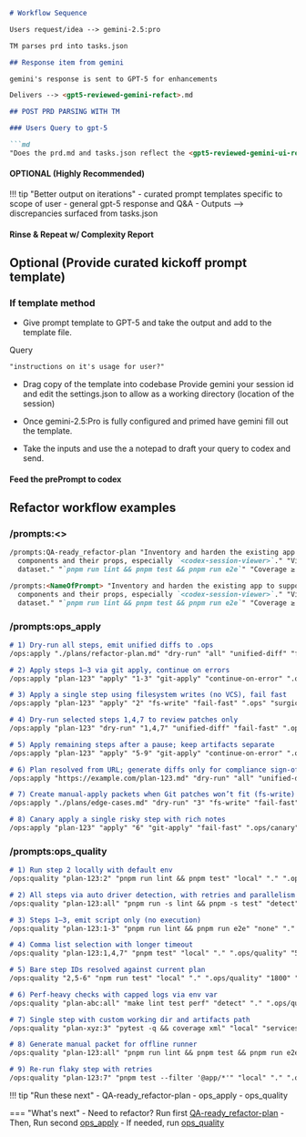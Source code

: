 ```md
# Workflow Sequence

Users request/idea --> gemini-2.5:pro

TM parses prd into tasks.json

## Response item from gemini

gemini's response is sent to GPT-5 for enhancements

Delivers --> <gpt5-reviewed-gemini-refact>.md

## POST PRD PARSING WITH TM

### Users Query to gpt-5

```md
"Does the prd.md and tasks.json reflect the <gpt5-reviewed-gemini-ui-refact>.md and honor its requests?"
```

#### OPTIONAL (Highly Recommended)

!!! tip "Better output on iterations"
    - curated prompt templates specific to scope of user
    - general gpt-5 response and Q&A
    - Outputs --> discrepancies surfaced from tasks.json

#### Rinse & Repeat w/ Complexity Report

## Optional (Provide curated kickoff prompt template)

### If template method

* Give prompt template to GPT-5 and take the output and add to the template file.

Query

```md
"instructions on it's usage for user?"
```

* Drag copy of the template into codebase
Provide gemini your session id and edit the settings.json to allow as a working directory (location of the session)

* Once gemini-2.5:Pro is fully configured and primed have gemini fill out the template.

* Take the inputs and use the a notepad to draft your query to codex and send.

#### Feed the prePrompt to codex

## Refactor workflow examples

### /prompts:<>

```md
/prompts:QA-ready_refactor-plan "Inventory and harden the existing app to support the UI refactor without reinitializing the project." "Entire `codex-session-viewer` application." "All public-facing
  components and their props, especially `<codex-session-viewer>`." "Virtualized timeline rendering should remain >55 FPS on 1,000 events, and memory usage should stay under 300 MB with a 10k-event
  dataset." "`pnpm run lint && pnpm test && pnpm run e2e`" "Coverage ≥ 85%; ≤ 150 LOC touched per step; ≤ 5 files per step."
```

```md
/prompts:<NameOfPrompt> "Inventory and harden the existing app to support the UI refactor without reinitializing the project." "Entire `codex-session-viewer` application." "All public-facing
  components and their props, especially `<codex-session-viewer>`." "Virtualized timeline rendering should remain >55 FPS on 1,000 events, and memory usage should stay under 300 MB with a 10k-event
  dataset." "`pnpm run lint && pnpm test && pnpm run e2e`" "Coverage ≥ 85%; ≤ 150 LOC touched per step; ≤ 5 files per step."
```

### /prompts:ops_apply

```md
# 1) Dry-run all steps, emit unified diffs to .ops
/ops:apply "./plans/refactor-plan.md" "dry-run" "all" "unified-diff" "fail-fast" ".ops" ""

# 2) Apply steps 1–3 via git apply, continue on errors
/ops:apply "plan-123" "apply" "1-3" "git-apply" "continue-on-error" ".ops" "hotfix window"

# 3) Apply a single step using filesystem writes (no VCS), fail fast
/ops:apply "plan-123" "apply" "2" "fs-write" "fail-fast" ".ops" "surgical change"

# 4) Dry-run selected steps 1,4,7 to review patches only
/ops:apply "plan-123" "dry-run" "1,4,7" "unified-diff" "fail-fast" ".ops" "review before apply"

# 5) Apply remaining steps after a pause; keep artifacts separate
/ops:apply "plan-123" "apply" "5-9" "git-apply" "continue-on-error" ".ops/phase-2" "phase 2 rollout"

# 6) Plan resolved from URL; generate diffs only for compliance sign-off
/ops:apply "https://example.com/plan-123.md" "dry-run" "all" "unified-diff" "fail-fast" ".ops/signoff" "audit"

# 7) Create manual-apply packets when Git patches won’t fit (fs-write)
/ops:apply "./plans/edge-cases.md" "dry-run" "3" "fs-write" "fail-fast" ".ops/manual" "legacy tree shape"

# 8) Canary apply a single risky step with rich notes
/ops:apply "plan-123" "apply" "6" "git-apply" "fail-fast" ".ops/canary" "canary on small cohort"

```

### /prompts:ops_quality

```md
# 1) Run step 2 locally with default env
/ops:quality "plan-123:2" "pnpm run lint && pnpm test" "local" "." ".ops/quality" "1800" "0" "1" "inherit"

# 2) All steps via auto driver detection, with retries and parallelism
/ops:quality "plan-123:all" "pnpm run -s lint && pnpm -s test" "detect" "." ".ops/quality" "2400" "1" "3" "CI=1,FORCE_COLOR=1"

# 3) Steps 1–3, emit script only (no execution)
/ops:quality "plan-123:1-3" "pnpm run lint && pnpm run e2e" "none" "." ".ops/quality" "3600" "0" "1" ".env"

# 4) Comma list selection with longer timeout
/ops:quality "plan-123:1,4,7" "pnpm test" "local" "." ".ops/quality" "5400" "0" "2" "inherit"

# 5) Bare step IDs resolved against current plan
/ops:quality "2,5-6" "npm run test" "local" "." ".ops/quality" "1800" "0" "1" "inherit"

# 6) Perf-heavy checks with capped logs via env var
/ops:quality "plan-abc:all" "make lint test perf" "detect" "." ".ops/quality" "7200" "0" "2" "CI=1,LOG_MAX=10485760"

# 7) Single step with custom working dir and artifacts path
/ops:quality "plan-xyz:3" "pytest -q && coverage xml" "local" "services/api" ".ops/api-quality" "1800" "0" "1" "inherit"

# 8) Generate manual packet for offline runner
/ops:quality "plan-123:all" "pnpm run lint && pnpm test && pnpm run e2e" "none" "." ".ops/manual-quality" "3600" "0" "1" "KEY=A,CI=1"

# 9) Re-run flaky step with retries
/ops:quality "plan-123:7" "pnpm test --filter '@app/*'" "local" "." ".ops/quality" "1800" "2" "1" "inherit"

```

!!! tip "Run these next"
    - QA-ready_refactor-plan
    - ops_apply
    - ops_quality

=== "What's next"
    - Need to refactor? Run first [QA-ready_refactor-plan](QA-ready_refactor-plan.experimental.md)
    - Then, Run second [ops_apply](ops_apply.experimental.md)
    - If needed, run [ops_quality](ops_quality.experimental.md)
```
